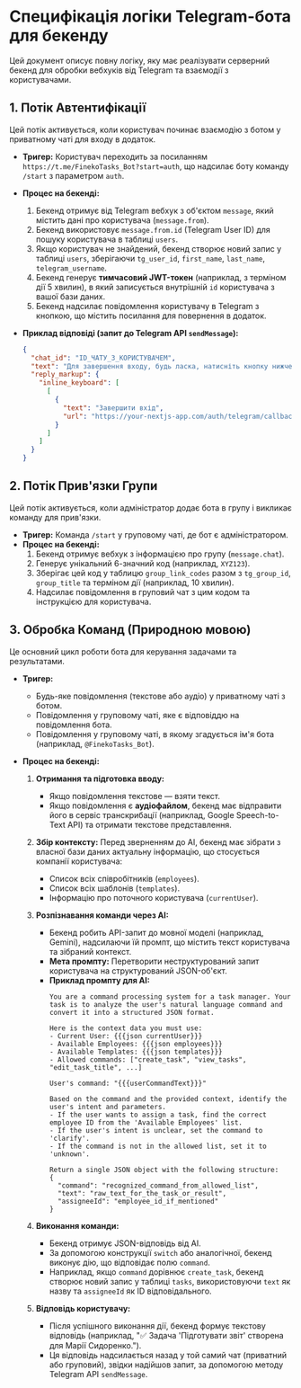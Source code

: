 # Специфікація логіки Telegram-бота для бекенду

Цей документ описує повну логіку, яку має реалізувати серверний бекенд для обробки вебхуків від Telegram та взаємодії з користувачами.

## 1. Потік Автентифікації

Цей потік активується, коли користувач починає взаємодію з ботом у приватному чаті для входу в додаток.

-   **Тригер:** Користувач переходить за посиланням `https://t.me/FinekoTasks_Bot?start=auth`, що надсилає боту команду `/start` з параметром `auth`.
-   **Процес на бекенді:**
    1.  Бекенд отримує від Telegram вебхук з об'єктом `message`, який містить дані про користувача (`message.from`).
    2.  Бекенд використовує `message.from.id` (Telegram User ID) для пошуку користувача в таблиці `users`.
    3.  Якщо користувач не знайдений, бекенд створює новий запис у таблиці `users`, зберігаючи `tg_user_id`, `first_name`, `last_name`, `telegram_username`.
    4.  Бекенд генерує **тимчасовий JWT-токен** (наприклад, з терміном дії 5 хвилин), в який записується внутрішній `id` користувача з вашої бази даних.
    5.  Бекенд надсилає повідомлення користувачу в Telegram з кнопкою, що містить посилання для повернення в додаток.

-   **Приклад відповіді (запит до Telegram API `sendMessage`):**
    ```json
    {
      "chat_id": "ID_ЧАТУ_З_КОРИСТУВАЧЕМ",
      "text": "Для завершення входу, будь ласка, натисніть кнопку нижче.",
      "reply_markup": {
        "inline_keyboard": [
          [
            {
              "text": "Завершити вхід",
              "url": "https://your-nextjs-app.com/auth/telegram/callback?token=ЗГЕНЕРОВАНИЙ_ТИМЧАСОВИЙ_ТОКЕН"
            }
          ]
        ]
      }
    }
    ```

## 2. Потік Прив'язки Групи

Цей потік активується, коли адміністратор додає бота в групу і викликає команду для прив'язки.

-   **Тригер:** Команда `/start` у груповому чаті, де бот є адміністратором.
-   **Процес на бекенді:**
    1.  Бекенд отримує вебхук з інформацією про групу (`message.chat`).
    2.  Генерує унікальний 6-значний код (наприклад, `XYZ123`).
    3.  Зберігає цей код у таблицю `group_link_codes` разом з `tg_group_id`, `group_title` та терміном дії (наприклад, 10 хвилин).
    4.  Надсилає повідомлення в груповий чат з цим кодом та інструкцією для користувача.

## 3. Обробка Команд (Природною мовою)

Це основний цикл роботи бота для керування задачами та результатами.

-   **Тригер:**
    -   Будь-яке повідомлення (текстове або аудіо) у приватному чаті з ботом.
    -   Повідомлення у груповому чаті, яке є відповіддю на повідомлення бота.
    -   Повідомлення у груповому чаті, в якому згадується ім'я бота (наприклад, `@FinekoTasks_Bot`).

-   **Процес на бекенді:**
    1.  **Отримання та підготовка вводу:**
        -   Якщо повідомлення текстове — взяти текст.
        -   Якщо повідомлення є **аудіофайлом**, бекенд має відправити його в сервіс транскрибації (наприклад, Google Speech-to-Text API) та отримати текстове представлення.

    2.  **Збір контексту:** Перед зверненням до AI, бекенд має зібрати з власної бази даних актуальну інформацію, що стосується компанії користувача:
        -   Список всіх співробітників (`employees`).
        -   Список всіх шаблонів (`templates`).
        -   Інформацію про поточного користувача (`currentUser`).

    3.  **Розпізнавання команди через AI:**
        -   Бекенд робить API-запит до мовної моделі (наприклад, Gemini), надсилаючи їй промпт, що містить текст користувача та зібраний контекст.
        -   **Мета промпту:** Перетворити неструктурований запит користувача на структурований JSON-об'єкт.
        -   **Приклад промпту для AI:**
            ```
            You are a command processing system for a task manager. Your task is to analyze the user's natural language command and convert it into a structured JSON format.

            Here is the context data you must use:
            - Current User: {{{json currentUser}}}
            - Available Employees: {{{json employees}}}
            - Available Templates: {{{json templates}}}
            - Allowed commands: ["create_task", "view_tasks", "edit_task_title", ...]

            User's command: "{{{userCommandText}}}"

            Based on the command and the provided context, identify the user's intent and parameters.
            - If the user wants to assign a task, find the correct employee ID from the 'Available Employees' list.
            - If the user's intent is unclear, set the command to 'clarify'.
            - If the command is not in the allowed list, set it to 'unknown'.

            Return a single JSON object with the following structure:
            {
              "command": "recognized_command_from_allowed_list",
              "text": "raw_text_for_the_task_or_result",
              "assigneeId": "employee_id_if_mentioned"
            }
            ```

    4.  **Виконання команди:**
        -   Бекенд отримує JSON-відповідь від AI.
        -   За допомогою конструкції `switch` або аналогічної, бекенд виконує дію, що відповідає полю `command`.
        -   Наприклад, якщо `command` дорівнює `create_task`, бекенд створює новий запис у таблиці `tasks`, використовуючи `text` як назву та `assigneeId` як ID відповідального.

    5.  **Відповідь користувачу:**
        -   Після успішного виконання дії, бекенд формує текстову відповідь (наприклад, "✅ Задача 'Підготувати звіт' створена для Марії Сидоренко.").
        -   Ця відповідь надсилається назад у той самий чат (приватний або груповий), звідки надійшов запит, за допомогою методу Telegram API `sendMessage`.
